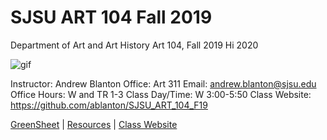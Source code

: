 **SJSU ART 104 Fall 2019**
======================
Department of Art and Art History
Art 104, Fall 2019 Hi  2020

![gif](http://i.imgur.com/zdzDxsA.gif)

Instructor: Andrew Blanton
Office: Art 311
Email: andrew.blanton@sjsu.edu
Office Hours: W and TR 1-3
Class Day/Time: W 3:00-5:50
Class Website: https://github.com/ablanton/SJSU_ART_104_F19

[GreenSheet](https://github.com/ablanton/SJSU_ART_104_F19/blob/master/GREENSHEET.md)
| [Resources](https://github.com/ablanton/SJSU_ART_104_F19/blob/master/RESOURCES.md)
| [Class Website](https://github.com/ablanton/SJSU_ART_104_F19)
